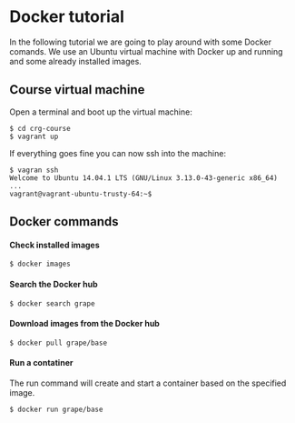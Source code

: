 # Docker tutorial

In the following tutorial we are going to play around with some Docker comands. We use an Ubuntu virtual machine with Docker up and running and some already installed images.

## Course virtual machine

Open a terminal and boot up the virtual machine:

```
$ cd crg-course
$ vagrant up
```

If everything goes fine you can now ssh into the machine:

```
$ vagran ssh
Welcome to Ubuntu 14.04.1 LTS (GNU/Linux 3.13.0-43-generic x86_64)
...
vagrant@vagrant-ubuntu-trusty-64:~$
```

## Docker commands

#### Check installed images

```
$ docker images
```

#### Search the Docker hub

```
$ docker search grape
```

#### Download images from the Docker hub

```
$ docker pull grape/base
```

#### Run a contatiner
The run command will create and start a container based on the specified image.

```
$ docker run grape/base
```
